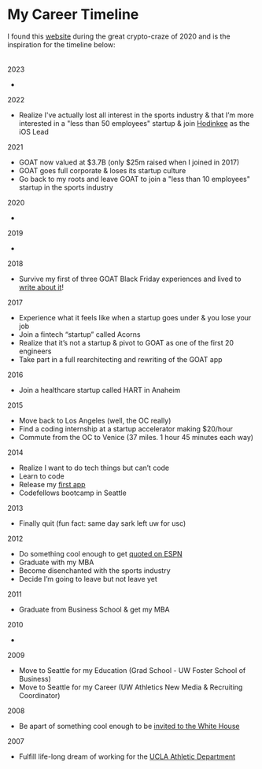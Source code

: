 # My Career Timeline

I found this [website](https://nfttimeline.com/) during the great crypto-craze of 2020 and is the inspiration for the timeline below:

######

2023

-

2022

- Realize I've actually lost all interest in the sports industry & that I’m more interested in a "less than 50 employees" startup & join [Hodinkee](https://apps.apple.com/us/app/hodinkee/id1008305274) as the iOS Lead

2021

- GOAT now valued at $3.7B (only $25m raised when I joined in 2017)
- GOAT goes full corporate & loses its startup culture
- Go back to my roots and leave GOAT to join a "less than 10 employees" startup in the sports industry

2020

-

2019

-

2018

- Survive my first of three GOAT Black Friday experiences and lived to [write about it](https://medium.com/goatgroupengineering/the-sneaker-contest-reimagined-71a4e2f5aa0d)!

2017

- Experience what it feels like when a startup goes under & you lose your job
- Join a fintech “startup” called Acorns
- Realize that it’s not a startup & pivot to GOAT as one of the first 20 engineers
- Take part in a full rearchitecting and rewriting of the GOAT app

2016

- Join a healthcare startup called HART in Anaheim

2015

- Move back to Los Angeles (well, the OC really)
- Find a coding internship at a startup accelerator making $20/hour
- Commute from the OC to Venice (37 miles. 1 hour 45 minutes each way)

2014

- Realize I want to do tech things but can’t code
- Learn to code
- Release my [first app](https://medium.com/@dhour/10-months-of-rediscovery-200f96eeed87)
- Codefellows bootcamp in Seattle

2013

- Finally quit (fun fact: same day sark left uw for usc)

2012

- Do something cool enough to get [quoted on ESPN](https://www.espn.com/blog/playbook/tech/post/_/id/3520/huskies-gift-players-custom-ncaa-covers)
- Graduate with my MBA
- Become disenchanted with the sports industry
- Decide I’m going to leave but not leave yet

2011

- Graduate from Business School & get my MBA

2010

-

2009

- Move to Seattle for my Education (Grad School - UW Foster School of Business)
- Move to Seattle for my Career (UW Athletics New Media & Recruiting Coordinator)

2008

- Be apart of something cool enough to be [invited to the White House](https://georgewbush-whitehouse.archives.gov/news/releases/2008/06/images/20080624-4_d-0588-1-515h.html)

2007

- Fulfill life-long dream of working for the [UCLA Athletic Department](https://uclabruins.com/sports/2013/4/17/208189852.aspx)
